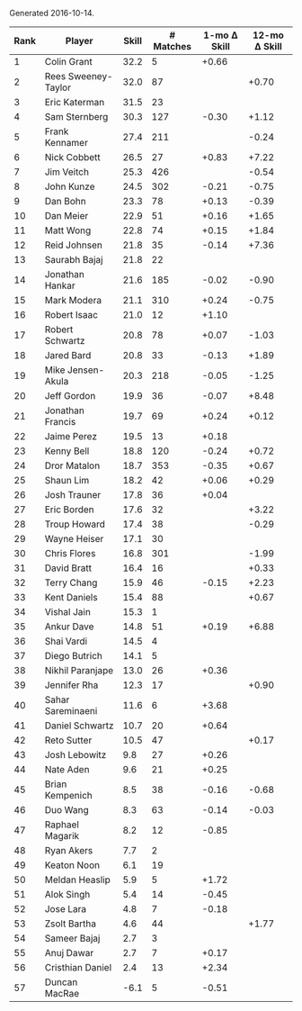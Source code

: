 Generated 2016-10-14.

| Rank | Player              | Skill | # Matches | 1-mo Δ Skill | 12-mo Δ Skill |
|------|---------------------|-------|-----------|--------------|---------------|
|    1 | Colin Grant         |  32.2 |         5 |        +0.66 |               |
|    2 | Rees Sweeney-Taylor |  32.0 |        87 |              |         +0.70 |
|    3 | Eric Katerman       |  31.5 |        23 |              |               |
|    4 | Sam Sternberg       |  30.3 |       127 |        -0.30 |         +1.12 |
|    5 | Frank Kennamer      |  27.4 |       211 |              |         -0.24 |
|    6 | Nick Cobbett        |  26.5 |        27 |        +0.83 |         +7.22 |
|    7 | Jim Veitch          |  25.3 |       426 |              |         -0.54 |
|    8 | John Kunze          |  24.5 |       302 |        -0.21 |         -0.75 |
|    9 | Dan Bohn            |  23.3 |        78 |        +0.13 |         -0.39 |
|   10 | Dan Meier           |  22.9 |        51 |        +0.16 |         +1.65 |
|   11 | Matt Wong           |  22.8 |        74 |        +0.15 |         +1.84 |
|   12 | Reid Johnsen        |  21.8 |        35 |        -0.14 |         +7.36 |
|   13 | Saurabh Bajaj       |  21.8 |        22 |              |               |
|   14 | Jonathan Hankar     |  21.6 |       185 |        -0.02 |         -0.90 |
|   15 | Mark Modera         |  21.1 |       310 |        +0.24 |         -0.75 |
|   16 | Robert Isaac        |  21.0 |        12 |        +1.10 |               |
|   17 | Robert Schwartz     |  20.8 |        78 |        +0.07 |         -1.03 |
|   18 | Jared Bard          |  20.8 |        33 |        -0.13 |         +1.89 |
|   19 | Mike Jensen-Akula   |  20.3 |       218 |        -0.05 |         -1.25 |
|   20 | Jeff Gordon         |  19.9 |        36 |        -0.07 |         +8.48 |
|   21 | Jonathan Francis    |  19.7 |        69 |        +0.24 |         +0.12 |
|   22 | Jaime Perez         |  19.5 |        13 |        +0.18 |               |
|   23 | Kenny Bell          |  18.8 |       120 |        -0.24 |         +0.72 |
|   24 | Dror Matalon        |  18.7 |       353 |        -0.35 |         +0.67 |
|   25 | Shaun Lim           |  18.2 |        42 |        +0.06 |         +0.29 |
|   26 | Josh Trauner        |  17.8 |        36 |        +0.04 |               |
|   27 | Eric Borden         |  17.6 |        32 |              |         +3.22 |
|   28 | Troup Howard        |  17.4 |        38 |              |         -0.29 |
|   29 | Wayne Heiser        |  17.1 |        30 |              |               |
|   30 | Chris Flores        |  16.8 |       301 |              |         -1.99 |
|   31 | David Bratt         |  16.4 |        16 |              |         +0.33 |
|   32 | Terry Chang         |  15.9 |        46 |        -0.15 |         +2.23 |
|   33 | Kent Daniels        |  15.4 |        88 |              |         +0.67 |
|   34 | Vishal Jain         |  15.3 |         1 |              |               |
|   35 | Ankur Dave          |  14.8 |        51 |        +0.19 |         +6.88 |
|   36 | Shai Vardi          |  14.5 |         4 |              |               |
|   37 | Diego Butrich       |  14.1 |         5 |              |               |
|   38 | Nikhil Paranjape    |  13.0 |        26 |        +0.36 |               |
|   39 | Jennifer Rha        |  12.3 |        17 |              |         +0.90 |
|   40 | Sahar Sareminaeni   |  11.6 |         6 |        +3.68 |               |
|   41 | Daniel Schwartz     |  10.7 |        20 |        +0.64 |               |
|   42 | Reto Sutter         |  10.5 |        47 |              |         +0.17 |
|   43 | Josh Lebowitz       |   9.8 |        27 |        +0.26 |               |
|   44 | Nate Aden           |   9.6 |        21 |        +0.25 |               |
|   45 | Brian Kempenich     |   8.5 |        38 |        -0.16 |         -0.68 |
|   46 | Duo Wang            |   8.3 |        63 |        -0.14 |         -0.03 |
|   47 | Raphael Magarik     |   8.2 |        12 |        -0.85 |               |
|   48 | Ryan Akers          |   7.7 |         2 |              |               |
|   49 | Keaton Noon         |   6.1 |        19 |              |               |
|   50 | Meldan Heaslip      |   5.9 |         5 |        +1.72 |               |
|   51 | Alok Singh          |   5.4 |        14 |        -0.45 |               |
|   52 | Jose Lara           |   4.8 |         7 |        -0.18 |               |
|   53 | Zsolt Bartha        |   4.6 |        44 |              |         +1.77 |
|   54 | Sameer Bajaj        |   2.7 |         3 |              |               |
|   55 | Anuj Dawar          |   2.7 |         7 |        +0.17 |               |
|   56 | Cristhian Daniel    |   2.4 |        13 |        +2.34 |               |
|   57 | Duncan MacRae       |  -6.1 |         5 |        -0.51 |               |